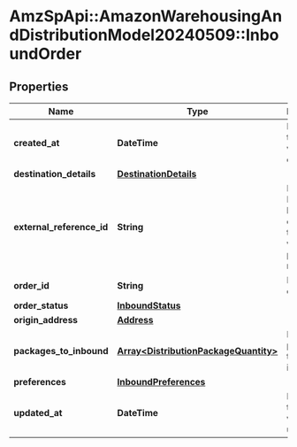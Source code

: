 # AmzSpApi::AmazonWarehousingAndDistributionModel20240509::InboundOrder

## Properties
Name | Type | Description | Notes
------------ | ------------- | ------------- | -------------
**created_at** | **DateTime** | Date when this order was created. | 
**destination_details** | [**DestinationDetails**](DestinationDetails.md) |  | [optional] 
**external_reference_id** | **String** | Reference ID that can be used to correlate the order with partner resources. | [optional] 
**order_id** | **String** | Inbound order ID. | 
**order_status** | [**InboundStatus**](InboundStatus.md) |  | 
**origin_address** | [**Address**](Address.md) |  | 
**packages_to_inbound** | [**Array&lt;DistributionPackageQuantity&gt;**](DistributionPackageQuantity.md) | List of packages to be inbounded. | 
**preferences** | [**InboundPreferences**](InboundPreferences.md) |  | [optional] 
**updated_at** | **DateTime** | Date when this order was last updated. | [optional] 


